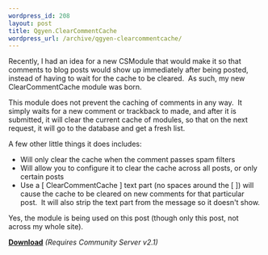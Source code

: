 ```yaml
--- 
wordpress_id: 208
layout: post
title: Qgyen.ClearCommentCache
wordpress_url: /archive/qgyen-clearcommentcache/
---
```


<p>Recently, I had an idea for a new CSModule that would make it so that comments to blog posts would show up immediately after being posted, instead of having to wait for the cache to be cleared.&nbsp; As such, my new ClearCommentCache module was born.</p> <p>This module does not prevent the caching of comments in any way.&nbsp; It simply waits for a new comment or trackback to made, and after it is submitted, it will clear the current cache of modules, so that on the next request, it will go to the database and get a fresh list.</p> <p>A few other little things it does includes:</p> <ul> <li>Will only clear the cache when the comment passes spam filters</li> <li>Will allow you to configure it to clear the cache across all posts, or only certain posts</li> <li>Use a [ ClearCommentCache ]&nbsp;text part (no spaces around the [ ]) will cause the cache to be cleared on new comments for that particular post.&nbsp; It will also strip the text part from the message so it doesn&#39;t show.</li></ul> <p>Yes, the module is being used on this post (though only this post, not across my whole site).</p> <p><a href="http://qgyen.net/r.ashx?7"><strong>Download</strong></a> <em>(Requires Community Server v2.1)</em></p>
         
